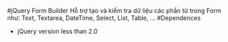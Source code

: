 #jQuery Form Builder 
Hỗ trợ tạo và kiểm tra dữ liệu các phần tử trong Form như: Text, Textarea, DateTime, Select, List, Table, ...
#Dependences
* jQuery version less than 2.0

